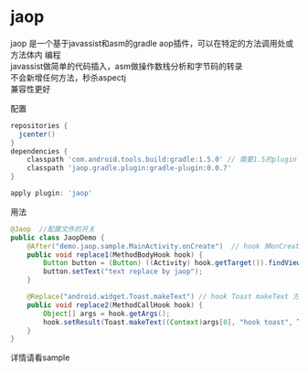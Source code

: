 # jaop

jaop 是一个基于javassist和asm的gradle aop插件，可以在特定的方法调用处或方法体内 编程  
javassist做简单的代码插入，asm做操作数栈分析和字节码的转录  
 不会新增任何方法，秒杀aspectj  
 兼容性更好  

配置
```groovy
repositories {
  jcenter()
}
dependencies {
    classpath 'com.android.tools.build:gradle:1.5.0' // 需要1.5的plugin
    classpath 'jaop.gradle.plugin:gradle-plugin:0.0.7'
}

apply plugin: 'jaop'
```

用法
```java
@Jaop  //配置文件的开关
public class JaopDemo {
    @After("demo.jaop.sample.MainActivity.onCreate")  // hook 掉onCreate 方法的方法体
    public void replace1(MethodBodyHook hook) {
        Button button = (Button) ((Activity) hook.getTarget()).findViewById(R.id.button);
        button.setText("text replace by jaop");
    }

    @Replace("android.widget.Toast.makeText") // hook Toast makeText 方法的调用处, 替换toast的文本
    public void replace2(MethodCallHook hook) {
        Object[] args = hook.getArgs();
        hook.setResult(Toast.makeText((Context)args[0], "hook toast", Toast.LENGTH_LONG)); // 设置返回值
    }
}
```
详情请看sample
